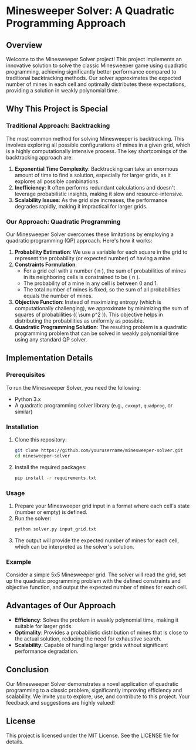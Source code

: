 # Minesweeper Solver: A Quadratic Programming Approach

## Overview

Welcome to the Minesweeper Solver project! This project implements an innovative solution to solve the classic Minesweeper game using quadratic programming, achieving significantly better performance compared to traditional backtracking methods. Our solver approximates the expected number of mines in each cell and optimally distributes these expectations, providing a solution in weakly polynomial time.

## Why This Project is Special

### Traditional Approach: Backtracking

The most common method for solving Minesweeper is backtracking. This involves exploring all possible configurations of mines in a given grid, which is a highly computationally intensive process. The key shortcomings of the backtracking approach are:

1. **Exponential Time Complexity**: Backtracking can take an enormous amount of time to find a solution, especially for larger grids, as it explores all possible combinations.
2. **Inefficiency**: It often performs redundant calculations and doesn't leverage probabilistic insights, making it slow and resource-intensive.
3. **Scalability Issues**: As the grid size increases, the performance degrades rapidly, making it impractical for larger grids.

### Our Approach: Quadratic Programming

Our Minesweeper Solver overcomes these limitations by employing a quadratic programming (QP) approach. Here's how it works:

1. **Probability Estimation**: We use a variable for each square in the grid to represent the probability (or expected number) of having a mine.
2. **Constraints Formulation**: 
   - For a grid cell with a number \( n \), the sum of probabilities of mines in its neighboring cells is constrained to be \( n \).
   - The probability of a mine in any cell is between 0 and 1.
   - The total number of mines is fixed, so the sum of all probabilities equals the number of mines.
3. **Objective Function**: Instead of maximizing entropy (which is computationally challenging), we approximate by minimizing the sum of squares of probabilities (\( \sum p^2 \)). This objective helps in distributing the probabilities as uniformly as possible.
4. **Quadratic Programming Solution**: The resulting problem is a quadratic programming problem that can be solved in weakly polynomial time using any standard QP solver.

## Implementation Details

### Prerequisites

To run the Minesweeper Solver, you need the following:

- Python 3.x
- A quadratic programming solver library (e.g., `cvxopt`, `quadprog`, or similar)

### Installation

1. Clone this repository:
    ```sh
    git clone https://github.com/yourusername/minesweeper-solver.git
    cd minesweeper-solver
    ```

2. Install the required packages:
    ```sh
    pip install -r requirements.txt
    ```

### Usage

1. Prepare your Minesweeper grid input in a format where each cell's state (number or empty) is defined.
2. Run the solver:
    ```sh
    python solver.py input_grid.txt
    ```
3. The output will provide the expected number of mines for each cell, which can be interpreted as the solver's solution.

### Example

Consider a simple 5x5 Minesweeper grid. The solver will read the grid, set up the quadratic programming problem with the defined constraints and objective function, and output the expected number of mines for each cell.

## Advantages of Our Approach

- **Efficiency**: Solves the problem in weakly polynomial time, making it suitable for larger grids.
- **Optimality**: Provides a probabilistic distribution of mines that is close to the actual solution, reducing the need for exhaustive search.
- **Scalability**: Capable of handling larger grids without significant performance degradation.

## Conclusion

Our Minesweeper Solver demonstrates a novel application of quadratic programming to a classic problem, significantly improving efficiency and scalability. We invite you to explore, use, and contribute to this project. Your feedback and suggestions are highly valued!

## License

This project is licensed under the MIT License. See the LICENSE file for details.
